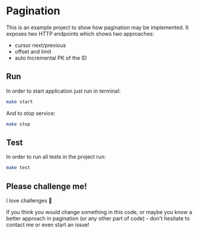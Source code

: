 # Pagination

This is an example project to show how pagination may be implemented. It exposes two HTTP endpoints which shows two approaches:

- cursor next/previous
- offset and limit
- auto Incremental PK of the ID

## Run
In order to start application just run in terminal:
```bash
make start
```
And to stop service:
```bash
make stop
```

## Test
In order to run all tests in the project run:
```bash
make test
```
## Please challenge me!
I love challenges :muscle: 

If you think you would change something in this code, or maybe you know a better approach in pagination (or any other part of code) - don't hesitate to contact me or even start an issue!